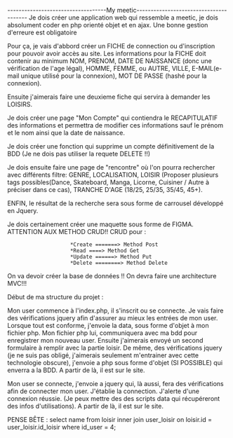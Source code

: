 -----------------------------------My meetic---------------------------------------
Je dois créer une application web qui ressemble a meetic, je dois absolument coder en php orienté objet et en ajax.
Une bonne gestion d'erreure est obligatoire 

Pour ça, je vais d'abbord créer un FICHE de connection ou d'inscription pour pouvoir avoir accès au site. Les informations pour la FICHE doit contenir au minimum 
NOM, PRENOM, DATE DE NAISSANCE (donc une vérification de l'age légal), HOMME, FEMME, ou AUTRE, VILLE, E-MAIL(e-mail unique utilisé pour la connexion), MOT DE PASSE (hashé pour la connexion).

Ensuite j'aimerais faire une deuxieme fiche qui servira à demander les LOISIRS.

Je dois créer une page "Mon Compte" qui contiendra le RECAPITULATIF des informations et permettra de modifier ces informations sauf le prénom et le nom ainsi que la date de naissance.

Je dois créer une fonction qui supprime un compte définitivement de la BDD (Je ne dois pas utiliser la requete DELETE !!)

Je dois ensuite faire une page de "rencontre" où l'on pourra rechercher avec différents filtre:
GENRE, LOCALISATION, LOISIR (Proposer plusieurs tags possibles(Dance, Skateboard, Manga, Licorne, Cuisiner / Autre à préciser dans ce cas), TRANCHE D'AGE (18/25, 25/35, 35/45, 45+).

ENFIN, le résultat de la recherche sera sous forme de carrousel développé en Jquery.

Je dois certainement créer une maquette sous forme de FIGMA.
ATTENTION AUX METHOD CRUD!!
CRUD pour : 

                        *Create =======> Method Post
                        *Read ====> Method Get
                        *Update ======> Method Put
                        *Delete ========> Method Delete

On va devoir créer la base de données !!
On devra faire une architecture MVC!!!

Début de ma structure du projet :

Mon user commence à l'index.php, il s'inscrit ou se connecte. Je vais faire des vérifications jquery afin d'assurer au mieux les entrées de mon user. Lorsque tout est conforme, j'envoie la data, sous forme d'objet à mon fichier php. Mon fichier php lui, communiquera avec ma bdd pour enregistrer mon nouveau user. Ensuite j'aimerais envoyé un second formulaire à remplir avec la partie loisir. De même, des vérifications jquery (je ne suis pas obligé, j'aimerais seulement m'entrainer avec cette technologie obscure), j'envoie a php sous forme d'objet (SI POSSIBLE) qui enverra a la BDD. 
A partir de là, il est sur le site.

Mon user se connecte, j'envoie a jquery qui, là aussi, fera des vérifications afin de connecter mon user. J'établie la connection. J'alerte d'une connexion réussie. (Je peux mettre des des scripts data qui récupéreront des infos d'utilisations).
A partir de là, il est sur le site.

PENSE BÊTE : select name from loisir inner join user_loisir on loisir.id = user_loisir.id_loisir where id_user = 4;